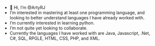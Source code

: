 - 👋 Hi, I’m @ArtyRJ
- I’m interested in mastering at least one programming language, and looking to better understand languages I have already worked with.
- I’m currently interested in learning python.
- I’m not quite yet looking to collaborate.
- Currently the languages I have worked with are Java, Javascript, .Net, C#, SQL, RPGLE, HTML, CSS, PHP, and XML.


<!---
ArtyRJ/ArtyRJ is a ✨ special ✨ repository because its `README.md` (this file) appears on your GitHub profile.
You can click the Preview link to take a look at your changes.
--->
